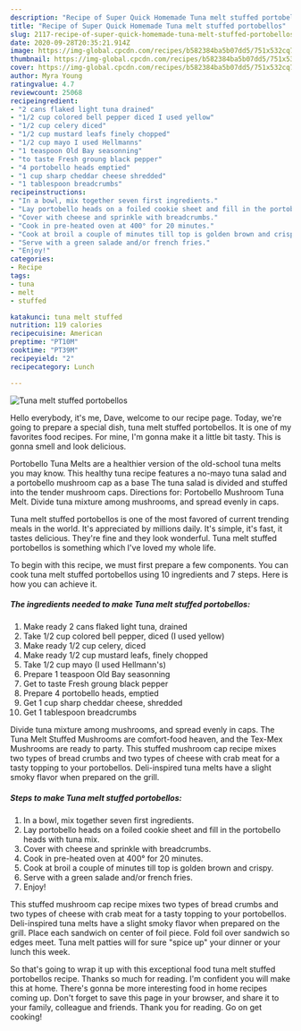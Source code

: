 ```yaml
---
description: "Recipe of Super Quick Homemade Tuna melt stuffed portobellos"
title: "Recipe of Super Quick Homemade Tuna melt stuffed portobellos"
slug: 2117-recipe-of-super-quick-homemade-tuna-melt-stuffed-portobellos
date: 2020-09-28T20:35:21.914Z
image: https://img-global.cpcdn.com/recipes/b582384ba5b07dd5/751x532cq70/tuna-melt-stuffed-portobellos-recipe-main-photo.jpg
thumbnail: https://img-global.cpcdn.com/recipes/b582384ba5b07dd5/751x532cq70/tuna-melt-stuffed-portobellos-recipe-main-photo.jpg
cover: https://img-global.cpcdn.com/recipes/b582384ba5b07dd5/751x532cq70/tuna-melt-stuffed-portobellos-recipe-main-photo.jpg
author: Myra Young
ratingvalue: 4.7
reviewcount: 25068
recipeingredient:
- "2 cans flaked light tuna drained"
- "1/2 cup colored bell pepper diced I used yellow"
- "1/2 cup celery diced"
- "1/2 cup mustard leafs finely chopped"
- "1/2 cup mayo I used Hellmanns"
- "1 teaspoon Old Bay seasonning"
- "to taste Fresh groung black pepper"
- "4 portobello heads emptied"
- "1 cup sharp cheddar cheese shredded"
- "1 tablespoon breadcrumbs"
recipeinstructions:
- "In a bowl, mix together seven first ingredients."
- "Lay portobello heads on a foiled cookie sheet and fill in the portobello heads with tuna mix."
- "Cover with cheese and sprinkle with breadcrumbs."
- "Cook in pre-heated oven at 400° for 20 minutes."
- "Cook at broil a couple of minutes till top is golden brown and crispy."
- "Serve with a green salade and/or french fries."
- "Enjoy!"
categories:
- Recipe
tags:
- tuna
- melt
- stuffed

katakunci: tuna melt stuffed 
nutrition: 119 calories
recipecuisine: American
preptime: "PT10M"
cooktime: "PT39M"
recipeyield: "2"
recipecategory: Lunch

---
```



![Tuna melt stuffed portobellos](https://img-global.cpcdn.com/recipes/b582384ba5b07dd5/751x532cq70/tuna-melt-stuffed-portobellos-recipe-main-photo.jpg)

Hello everybody, it's me, Dave, welcome to our recipe page. Today, we're going to prepare a special dish, tuna melt stuffed portobellos. It is one of my favorites food recipes. For mine, I'm gonna make it a little bit tasty. This is gonna smell and look delicious.

Portobello Tuna Melts are a healthier version of the old-school tuna melts you may know. This healthy tuna recipe features a no-mayo tuna salad and a portobello mushroom cap as a base The tuna salad is divided and stuffed into the tender mushroom caps. Directions for: Portobello Mushroom Tuna Melt. Divide tuna mixture among mushrooms, and spread evenly in caps.

Tuna melt stuffed portobellos is one of the most favored of current trending meals in the world. It's appreciated by millions daily. It's simple, it's fast, it tastes delicious. They're fine and they look wonderful. Tuna melt stuffed portobellos is something which I've loved my whole life.


To begin with this recipe, we must first prepare a few components. You can cook tuna melt stuffed portobellos using 10 ingredients and 7 steps. Here is how you can achieve it.

<!--inarticleads1-->

##### The ingredients needed to make Tuna melt stuffed portobellos:

1. Make ready 2 cans flaked light tuna, drained
1. Take 1/2 cup colored bell pepper, diced (I used yellow)
1. Make ready 1/2 cup celery, diced
1. Make ready 1/2 cup mustard leafs, finely chopped
1. Take 1/2 cup mayo (I used Hellmann&#39;s)
1. Prepare 1 teaspoon Old Bay seasonning
1. Get to taste Fresh groung black pepper
1. Prepare 4 portobello heads, emptied
1. Get 1 cup sharp cheddar cheese, shredded
1. Get 1 tablespoon breadcrumbs


Divide tuna mixture among mushrooms, and spread evenly in caps. The Tuna Melt Stuffed Mushrooms are comfort-food heaven, and the Tex-Mex Mushrooms are ready to party. This stuffed mushroom cap recipe mixes two types of bread crumbs and two types of cheese with crab meat for a tasty topping to your portobellos. Deli-inspired tuna melts have a slight smoky flavor when prepared on the grill. 

<!--inarticleads2-->

##### Steps to make Tuna melt stuffed portobellos:

1. In a bowl, mix together seven first ingredients.
1. Lay portobello heads on a foiled cookie sheet and fill in the portobello heads with tuna mix.
1. Cover with cheese and sprinkle with breadcrumbs.
1. Cook in pre-heated oven at 400° for 20 minutes.
1. Cook at broil a couple of minutes till top is golden brown and crispy.
1. Serve with a green salade and/or french fries.
1. Enjoy!


This stuffed mushroom cap recipe mixes two types of bread crumbs and two types of cheese with crab meat for a tasty topping to your portobellos. Deli-inspired tuna melts have a slight smoky flavor when prepared on the grill. Place each sandwich on center of foil piece. Fold foil over sandwich so edges meet. Tuna melt patties will for sure &#34;spice up&#34; your dinner or your lunch this week. 

So that's going to wrap it up with this exceptional food tuna melt stuffed portobellos recipe. Thanks so much for reading. I'm confident you will make this at home. There's gonna be more interesting food in home recipes coming up. Don't forget to save this page in your browser, and share it to your family, colleague and friends. Thank you for reading. Go on get cooking!
